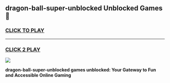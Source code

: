 
## dragon-ball-super-unblocked Unblocked Games👋
<h3>
<a href="https://news.freeplayer.one?title=dragon-ball-super-unblocked&ref=16F">CLICK TO PLAY</a></h3>
<hr>

<h3>
<a href="https://news.freeplayer.one?title=dragon-ball-super-unblocked&ref=16F">CLICK 2 PLAY</a>
  
</h3>

<a href="https://news.freeplayer.one?title=dragon-ball-super-unblocked&ref=16F/"><img src="https://clearcache.store/games.png"></a>


**dragon-ball-super-unblocked games unblocked: Your Gateway to Fun and Accessible Online Gaming**
